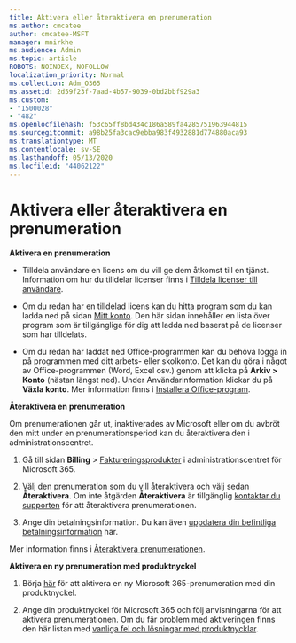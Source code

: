 ```yaml
---
title: Aktivera eller återaktivera en prenumeration
ms.author: cmcatee
author: cmcatee-MSFT
manager: mnirkhe
ms.audience: Admin
ms.topic: article
ROBOTS: NOINDEX, NOFOLLOW
localization_priority: Normal
ms.collection: Adm_O365
ms.assetid: 2d59f23f-7aad-4b57-9039-0bd2bbf929a3
ms.custom:
- "1500028"
- "482"
ms.openlocfilehash: f53c65ff8bd434c186a589fa4285751963944815
ms.sourcegitcommit: a98b25fa3cac9ebba983f4932881d774880aca93
ms.translationtype: MT
ms.contentlocale: sv-SE
ms.lasthandoff: 05/13/2020
ms.locfileid: "44062122"
---
```

# <a name="activate-or-reactivate-a-subscription"></a>Aktivera eller återaktivera en prenumeration

**Aktivera en prenumeration**

- Tilldela användare en licens om du vill ge dem åtkomst till en tjänst. Information om hur du tilldelar licenser finns i [Tilldela licenser till användare](https://docs.microsoft.com/microsoft-365/admin/manage/assign-licenses-to-users).

- Om du redan har en tilldelad licens kan du hitta program som du kan ladda ned på sidan [Mitt konto](https://portal.office.com/account/#installs). Den här sidan innehåller en lista över program som är tillgängliga för dig att ladda ned baserat på de licenser som har tilldelats.

- Om du redan har laddat ned Office-programmen kan du behöva logga in på programmen med ditt arbets- eller skolkonto. Det kan du göra i något av Office-programmen (Word, Excel osv.) genom att klicka på **Arkiv > Konto** (nästan längst ned). Under Användarinformation klickar du på **Växla konto**. Mer information finns i [Installera Office-program](https://docs.microsoft.com/microsoft-365/admin/setup/install-applications).

**Återaktivera en prenumeration**

Om prenumerationen går ut, inaktiverades av Microsoft eller om du avbröt den mitt under en prenumerationsperiod kan du återaktivera den i administrationscentret.
  
1. Gå till sidan **Billing**  >  [Faktureringsprodukter](https://go.microsoft.com/fwlink/p/?linkid=842054) i administrationscentret för Microsoft 365.

2. Välj den prenumeration som du vill återaktivera och välj sedan **Återaktivera**. Om inte åtgärden **Återaktivera** är tillgänglig [kontaktar du supporten](https://docs.microsoft.com/microsoft-365/admin/contact-support-for-business-products) för att återaktivera prenumerationen.

3. Ange din betalningsinformation. Du kan även [uppdatera din befintliga betalningsinformation](https://docs.microsoft.com/microsoft-365/commerce/billing-and-payments/add-update-or-remove-credit-card-or-bank-account) här.

Mer information finns i [Återaktivera prenumerationen](https://docs.microsoft.com/microsoft-365/commerce/subscriptions/reactivate-your-subscription).

**Aktivera en ny prenumeration med produktnyckel**

1. Börja [här](https://support.office.com/article/where-to-enter-your-office-product-key-0a82e5ae-739e-4b92-a6f4-2ec780c185db) för att aktivera en ny Microsoft 365-prenumeration med din produktnyckel.

2. Ange din produktnyckel för Microsoft 365 och följ anvisningarna för att aktivera prenumerationen. Om du får problem med aktiveringen finns den här listan med [vanliga fel och lösningar med produktnycklar](https://docs.microsoft.com/microsoft-365/commerce/product-key-errors-and-solutions).
